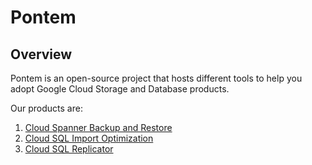 # Pontem

## Overview
Pontem is an open-source project that hosts different tools to help you adopt
Google Cloud Storage and Database products.

Our products are:

1. [Cloud Spanner Backup and Restore](CloudSpannerBackupRestore/README.md)
1. [Cloud SQL Import Optimization](CloudSqlImportOptimization/README.md)
1. [Cloud SQL Replicator](CloudSQLReplicator/README.md)
